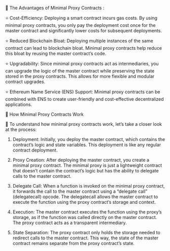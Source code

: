 💚 The Advantages of Minimal Proxy Contracts : 
 
 ⭐ Cost-Efficiency: Deploying a smart contract incurs gas costs. By using minimal proxy contracts, you only pay the deployment cost once for the master contract and significantly lower costs for subsequent deployments.

 ⭐ Reduced Blockchain Bloat: Deploying multiple instances of the same contract can lead to blockchain bloat. Minimal proxy contracts help reduce this bloat by reusing the master contract’s code.

 ⭐ Upgradability: Since minimal proxy contracts act as intermediaries, you can upgrade the logic of the master contract while preserving the state stored in the proxy contracts. This allows for more flexible and modular 
 contract upgrades.

 ⭐ Ethereum Name Service (ENS) Support: Minimal proxy contracts can be combined with ENS to create user-friendly and cost-effective decentralized applications.


💙 How Minimal Proxy Contracts Work

   
🔧 To understand how minimal proxy contracts work, let’s take a closer look at the process:

1. Deployment: Initially, you deploy the master contract, which contains the contract’s logic and state variables. This deployment is like any regular contract deployment.

2. Proxy Creation: After deploying the master contract, you create a minimal proxy contract. The minimal proxy is just a lightweight contract that doesn’t contain the contract’s logic but has the ability to delegate calls to the master contract.

3. Delegate Call: When a function is invoked on the minimal proxy contract, it forwards the call to the master contract using a “delegate call” (delegatecall) opcode. The delegatecall allows the master contract to execute the function using the proxy contract’s storage and context.

4. Execution: The master contract executes the function using the proxy’s storage, as if the function was called directly on the master contract. The proxy contract acts as a transparent intermediary.

5. State Separation: The proxy contract only holds the storage needed to redirect calls to the master contract. This way, the state of the master contract remains separate from the proxy contract’s state.


